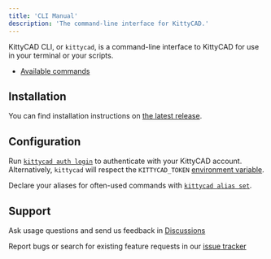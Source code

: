```yaml
---
title: 'CLI Manual'
description: 'The command-line interface for KittyCAD.'
---
```


KittyCAD CLI, or `kittycad`, is a command-line interface to KittyCAD for use in your terminal or your scripts.

-   [Available commands](/docs/cli/manual/kittycad)

## Installation

You can find installation instructions on [the latest release](https://github.com/KittyCAD/cli/releases).

## Configuration

Run [`kittycad auth login`](/docs/cli/manual/kittycad_auth_login) to authenticate with your KittyCAD account. Alternatively, `kittycad` will respect the `KITTYCAD_TOKEN` [environment variable](/docs/cli/manual/kittycad_help_environment).

Declare your aliases for often-used commands with [`kittycad alias set`](/docs/cli/manual/kittycad_alias_set).

## Support

Ask usage questions and send us feedback in [Discussions](https://github.com/KittyCAD/cli/discussions)

Report bugs or search for existing feature requests in our [issue
tracker](https://github.com/KittyCAD/cli/issues)
